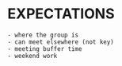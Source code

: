  # EXPECTATIONS
    - where the group is
    - can meet elsewhere (not key)
    - meeting buffer time
    - weekend work
